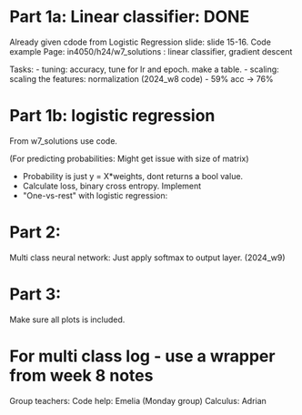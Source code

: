 
# Part 1a: Linear classifier: DONE
Already given cdode from Logistic Regression slide: slide 15-16. Code example
Page: in4050/h24/w7_solutions : linear classifier, gradient descent

Tasks:
    - tuning: accuracy, tune for lr and epoch. make a table. 
    - scaling: scaling the features: normalization (2024_w8 code)
    - 59% acc -> 76%

# Part 1b: logistic regression
From w7_solutions use code.

(For predicting probabilities: Might get issue with size of matrix)
- Probability is just y = X*weights, dont returns a bool value.
- Calculate loss, binary cross entropy. Implement
- "One-vs-rest" with logistic regression:


# Part 2:
Multi class neural network: Just apply softmax to output layer. (2024_w9)


# Part 3:
Make sure all plots is included.


# For multi class log - use a wrapper from week 8 notes

Group teachers:
Code help: Emelia (Monday group)
Calculus: Adrian 
